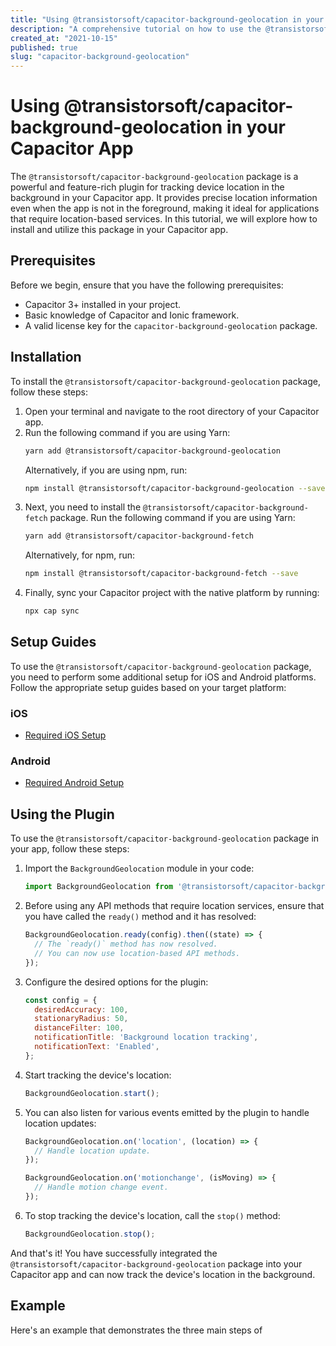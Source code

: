 ```yaml
---
title: "Using @transistorsoft/capacitor-background-geolocation in your Capacitor App"
description: "A comprehensive tutorial on how to use the @transistorsoft/capacitor-background-geolocation package in your Capacitor app to track device location in the background."
created_at: "2021-10-15"
published: true
slug: "capacitor-background-geolocation"
---
```


# Using @transistorsoft/capacitor-background-geolocation in your Capacitor App

The `@transistorsoft/capacitor-background-geolocation` package is a powerful and feature-rich plugin for tracking device location in the background in your Capacitor app. It provides precise location information even when the app is not in the foreground, making it ideal for applications that require location-based services. In this tutorial, we will explore how to install and utilize this package in your Capacitor app.

## Prerequisites

Before we begin, ensure that you have the following prerequisites:

- Capacitor 3+ installed in your project.
- Basic knowledge of Capacitor and Ionic framework.
- A valid license key for the `capacitor-background-geolocation` package.

## Installation

To install the `@transistorsoft/capacitor-background-geolocation` package, follow these steps:

1. Open your terminal and navigate to the root directory of your Capacitor app.
2. Run the following command if you are using Yarn:
   ```bash
   yarn add @transistorsoft/capacitor-background-geolocation
   ```
   Alternatively, if you are using npm, run:
   ```bash
   npm install @transistorsoft/capacitor-background-geolocation --save
   ```
3. Next, you need to install the `@transistorsoft/capacitor-background-fetch` package. Run the following command if you are using Yarn:
   ```bash
   yarn add @transistorsoft/capacitor-background-fetch
   ```
   Alternatively, for npm, run:
   ```bash
   npm install @transistorsoft/capacitor-background-fetch --save
   ```
4. Finally, sync your Capacitor project with the native platform by running:
   ```bash
   npx cap sync
   ```

## Setup Guides

To use the `@transistorsoft/capacitor-background-geolocation` package, you need to perform some additional setup for iOS and Android platforms. Follow the appropriate setup guides based on your target platform:

### iOS

- [Required iOS Setup](link_to_ios_setup_guide)

### Android

- [Required Android Setup](link_to_android_setup_guide)

## Using the Plugin

To use the `@transistorsoft/capacitor-background-geolocation` package in your app, follow these steps:

1. Import the `BackgroundGeolocation` module in your code:
   ```javascript
   import BackgroundGeolocation from '@transistorsoft/capacitor-background-geolocation';
   ```

2. Before using any API methods that require location services, ensure that you have called the `ready()` method and it has resolved:
   ```javascript
   BackgroundGeolocation.ready(config).then((state) => {
     // The `ready()` method has now resolved.
     // You can now use location-based API methods.
   });
   ```

3. Configure the desired options for the plugin:
   ```javascript
   const config = {
     desiredAccuracy: 100,
     stationaryRadius: 50,
     distanceFilter: 100,
     notificationTitle: 'Background location tracking',
     notificationText: 'Enabled',
   };
   ```

4. Start tracking the device's location:
   ```javascript
   BackgroundGeolocation.start();
   ```

5. You can also listen for various events emitted by the plugin to handle location updates:
   ```javascript
   BackgroundGeolocation.on('location', (location) => {
     // Handle location update.
   });

   BackgroundGeolocation.on('motionchange', (isMoving) => {
     // Handle motion change event.
   });
   ```

6. To stop tracking the device's location, call the `stop()` method:
   ```javascript
   BackgroundGeolocation.stop();
   ```

And that's it! You have successfully integrated the `@transistorsoft/capacitor-background-geolocation` package into your Capacitor app and can now track the device's location in the background.

## Example

Here's an example that demonstrates the three main steps of